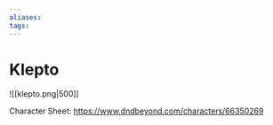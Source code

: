```yaml
---
aliases: 
tags: 
---
```


# Klepto

![[klepto.png|500]]


Character Sheet: https://www.dndbeyond.com/characters/66350269